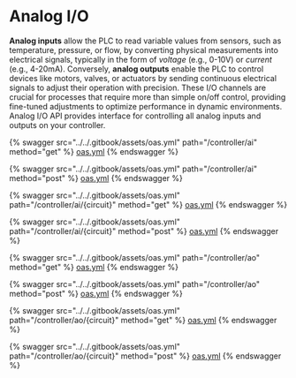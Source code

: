 # Analog I/O

**Analog inputs** allow the PLC to read variable values from sensors, such as temperature, pressure, or flow, by converting physical measurements into electrical signals, typically in the form of _voltage_ (e.g., 0-10V) or _current_ (e.g., 4-20mA). Conversely, **analog outputs** enable the PLC to control devices like motors, valves, or actuators by sending continuous electrical signals to adjust their operation with precision. These I/O channels are crucial for processes that require more than simple on/off control, providing fine-tuned adjustments to optimize performance in dynamic environments. Analog I/O API provides interface for controlling all analog inputs and outputs on your controller.

{% swagger src="../../.gitbook/assets/oas.yml" path="/controller/ai" method="get" %}
[oas.yml](../../.gitbook/assets/oas.yml)
{% endswagger %}

{% swagger src="../../.gitbook/assets/oas.yml" path="/controller/ai" method="post" %}
[oas.yml](../../.gitbook/assets/oas.yml)
{% endswagger %}

{% swagger src="../../.gitbook/assets/oas.yml" path="/controller/ai/{circuit}" method="get" %}
[oas.yml](../../.gitbook/assets/oas.yml)
{% endswagger %}

{% swagger src="../../.gitbook/assets/oas.yml" path="/controller/ai/{circuit}" method="post" %}
[oas.yml](../../.gitbook/assets/oas.yml)
{% endswagger %}

{% swagger src="../../.gitbook/assets/oas.yml" path="/controller/ao" method="get" %}
[oas.yml](../../.gitbook/assets/oas.yml)
{% endswagger %}

{% swagger src="../../.gitbook/assets/oas.yml" path="/controller/ao" method="post" %}
[oas.yml](../../.gitbook/assets/oas.yml)
{% endswagger %}

{% swagger src="../../.gitbook/assets/oas.yml" path="/controller/ao/{circuit}" method="get" %}
[oas.yml](../../.gitbook/assets/oas.yml)
{% endswagger %}

{% swagger src="../../.gitbook/assets/oas.yml" path="/controller/ao/{circuit}" method="post" %}
[oas.yml](../../.gitbook/assets/oas.yml)
{% endswagger %}
